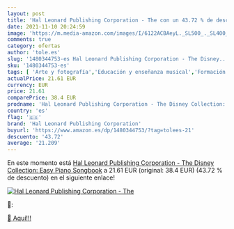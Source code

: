 ```yaml
---
layout: post
title: 'Hal Leonard Publishing Corporation - The con un 43.72 % de descuento'
date: 2021-11-10 20:24:59
image: 'https://m.media-amazon.com/images/I/6122ACBAeyL._SL500_._SL400_.jpg'
comments: true
category: ofertas
author: 'tole.es'
slug: '1480344753-es Hal Leonard Publishing Corporation - The Disney...'
sku: '1480344753-es'
tags: [ 'Arte y fotografía','Educación y enseñanza musical','Formación y estudios musicales','Instrumentos musicales','Libros','Música','Partituras, cancioneros y letras','Piano y teclados','Teoría, composición e interpretación musical','hal leonard publishing corporation', ]
actualPrice: 21.61 EUR
currency: EUR
price: 21.61
comparePrice: 38.4 EUR
prodname: 'Hal Leonard Publishing Corporation - The Disney Collection: Easy Piano Songbook'
country: 'es'
flag: '🇪🇸'
brand: 'Hal Leonard Publishing Corporation'
buyurl: 'https://www.amazon.es/dp/1480344753/?tag=tolees-21'
descuento: '43.72'
average: '21.209'
---
```


En este momento está [Hal Leonard Publishing Corporation - The Disney Collection: Easy Piano Songbook](https://www.amazon.es/dp/1480344753/?tag=tolees-21) a 21.61 EUR (original: 38.4 EUR) (43.72 %  de descuento) en el siguiente enlace!

[![Hal Leonard Publishing Corporation - The](https://m.media-amazon.com/images/I/6122ACBAeyL._SL500_._SL400_.jpg)](https://www.amazon.es/dp/1480344753/?tag=tolees-21)

🔎:


[🛒 Aquí!!!](https://www.amazon.es/dp/1480344753/?tag=tolees-21)
